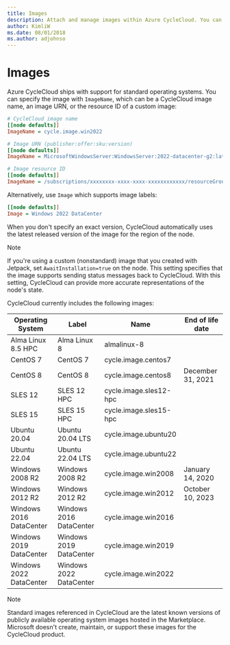 ```yaml
---
title: Images
description: Attach and manage images within Azure CycleCloud. You can specify standard operating systems using Image, ImageName, ImageId, or ImageUrl.
author: KimliW
ms.date: 08/01/2018
ms.author: adjohnso
---
```


# Images

Azure CycleCloud ships with support for standard operating systems. You can specify the image with `ImageName`, which can be a CycleCloud image name, an image URN, or the resource ID of a custom image: 

``` ini
# CycleCloud image name
[[node defaults]]
ImageName = cycle.image.win2022

# Image URN (publisher:offer:sku:version)
[[node defaults]]
ImageName = MicrosoftWindowsServer:WindowsServer:2022-datacenter-g2:latest

# Image resource ID
[[node defaults]]
ImageName = /subscriptions/xxxxxxxx-xxxx-xxxx-xxxxxxxxxxxx/resourceGroups/MyResourceGroup/providers/Microsoft.Compute/images/MyCustomImage
```

Alternatively, use `Image` which supports image labels:

``` ini
[[node defaults]]
Image = Windows 2022 DataCenter
```

When you don't specify an exact version, CycleCloud automatically uses the latest released version of the image for the region of the node.

> [!NOTE]
> If you're using a custom (nonstandard) image that you created with Jetpack, set `AwaitInstallation=true` on the node. This setting specifies that the image supports sending status messages back to CycleCloud. With this setting, CycleCloud can provide more accurate representations of the node's state.

CycleCloud currently includes the following images:

| Operating System | Label | Name | End of life date |
| ---------------- | ------|------| ---------------- |
| Alma Linux 8.5 HPC | Alma Linux 8 | almalinux-8 | |
| CentOS 7         | CentOS 7     | cycle.image.centos7   | |
| CentOS 8         | CentOS 8     | cycle.image.centos8   | December 31, 2021 |
| SLES 12     | SLES 12 HPC    | cycle.image.sles12-hpc  | |
| SLES 15     | SLES 15 HPC    | cycle.image.sles15-hpc  | |
| Ubuntu 20.04     | Ubuntu 20.04 LTS    | cycle.image.ubuntu20  | |
| Ubuntu 22.04     | Ubuntu 22.04 LTS    | cycle.image.ubuntu22  | |
| Windows 2008 R2  | Windows 2008 R2 | cycle.image.win2008   | January 14, 2020 |
| Windows 2012 R2  | Windows 2012 R2 | cycle.image.win2012   | October 10, 2023 |
| Windows 2016 DataCenter | Windows 2016 DataCenter | cycle.image.win2016   | |
| Windows 2019 DataCenter | Windows 2019 DataCenter | cycle.image.win2019   | |
| Windows 2022 DataCenter | Windows 2022 DataCenter | cycle.image.win2022   | |

> [!NOTE]
> Standard images referenced in CycleCloud are the latest known versions of publicly available operating system images hosted in the Marketplace. Microsoft doesn't create, maintain, or support these images for the CycleCloud product.
